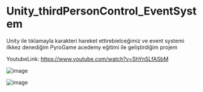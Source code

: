 # Unity_thirdPersonControl_EventSystem
 
Unity ile tıklamayla karakteri hareket ettirebielceğimiz ve event systemi ilkkez denediğim PyroGame acedemy eğitimi ile geliştirdiğim projem

YoutubeLink: https://www.youtube.com/watch?v=ShYnSLfASbM

![image](https://user-images.githubusercontent.com/74864133/163681118-d28dc3a6-044d-44c9-9be3-fe79a27c4c7c.png)

![image](https://user-images.githubusercontent.com/74864133/163681132-0f02cfbf-711e-4ae8-a8fa-85d5c8f13d40.png)



